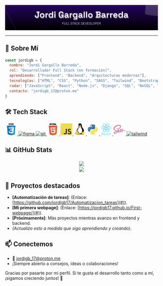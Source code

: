 <div align="center">
  <img src="https://github.com/jordigb17/jordigb17/blob/f2f649d4236ac4a4e60ecd836c9db68c8f31c5db/banner.png" alt="Banner de Jordi Gargallo" width="1000"/>
</div>


---

## 📌 Sobre Mí

```js
const jordigb = {
  nombre: "Jordi Gargallo Barreda",
  rol: "Desarrollador Full Stack (en formación)",
  aprendiendo: ["Frontend", "Backend", "Arquitecturas modernas"],
  tecnologías: ["HTML", "CSS", "Python", "SASS", "Tailwind", "Bootstrap"],
  radar: ["JavaScript", "React", "Node.js", "Django", "SQL", "NoSQL", "Flask"],
  contacto: "jordigb_17@proton.me"
}
```

## 🛠️ Tech Stack
<p align="left"> <a href="https://www.w3schools.com/css/" target="_blank" rel="noreferrer"> <img src="https://raw.githubusercontent.com/devicons/devicon/master/icons/css3/css3-original-wordmark.svg" alt="css3" width="40" height="40"/> </a> <a href="https://www.figma.com/" target="_blank" rel="noreferrer"> <img src="https://www.vectorlogo.zone/logos/figma/figma-icon.svg" alt="figma" width="40" height="40"/> </a> <a href="https://git-scm.com/" target="_blank" rel="noreferrer"> <img src="https://www.vectorlogo.zone/logos/git-scm/git-scm-icon.svg" alt="git" width="40" height="40"/> </a> <a href="https://www.w3.org/html/" target="_blank" rel="noreferrer"> <img src="https://raw.githubusercontent.com/devicons/devicon/master/icons/html5/html5-original-wordmark.svg" alt="html5" width="40" height="40"/> </a> <a href="https://developer.mozilla.org/en-US/docs/Web/JavaScript" target="_blank" rel="noreferrer"> <img src="https://raw.githubusercontent.com/devicons/devicon/master/icons/javascript/javascript-original.svg" alt="javascript" width="40" height="40"/> </a> <a href="https://www.linux.org/" target="_blank" rel="noreferrer"> <img src="https://raw.githubusercontent.com/devicons/devicon/master/icons/linux/linux-original.svg" alt="linux" width="40" height="40"/> </a> <a href="https://www.python.org" target="_blank" rel="noreferrer"> <img src="https://raw.githubusercontent.com/devicons/devicon/master/icons/python/python-original.svg" alt="python" width="40" height="40"/> </a> <a href="https://reactjs.org/" target="_blank" rel="noreferrer"> <img src="https://raw.githubusercontent.com/devicons/devicon/master/icons/react/react-original-wordmark.svg" alt="react" width="40" height="40"/> </a> <a href="https://sass-lang.com" target="_blank" rel="noreferrer"> <img src="https://raw.githubusercontent.com/devicons/devicon/master/icons/sass/sass-original.svg" alt="sass" width="40" height="40"/> </a> <a href="https://tailwindcss.com/" target="_blank" rel="noreferrer"> <img src="https://www.vectorlogo.zone/logos/tailwindcss/tailwindcss-icon.svg" alt="tailwind" width="40" height="40"/> </a> </p>

## 📊 GitHub Stats
<p align="center"> <img src="https://github-readme-stats.vercel.app/api?username=jordigb17&show_icons=true&theme=tokyonight&hide_title=true" /> <br /> <img src="https://github-readme-stats.vercel.app/api/top-langs/?username=jordigb17&layout=compact&theme=tokyonight" /> </p>


## 🌟 Proyectos destacados
- **[Automatización de tareas]**: (Enlace: [https://github.com/jordigb17/Automatizacion_tareas](#)).
- **[Mi primera webpage]**: (Enlace: [https://jordigb17.github.io/First-webpage/](#)).
- **[Próximamente]**: Más proyectos mientras avanzo en frontend y backend.
- *(Actualizo esto a medida que sigo aprendiendo y creando)*.

## 📫 Conectemos
- 📧 jordigb_17@proton.me
- ¡Siempre abierto a consejos, ideas o colaboraciones!


Gracias por pasarte por mi perfil. Si te gusta el desarrollo tanto como a mí, ¡sigamos creciendo juntos! 🚀
